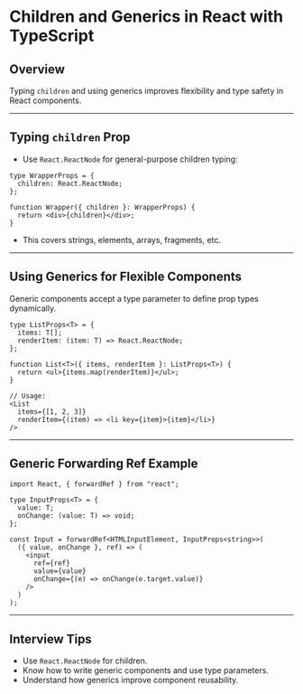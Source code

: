 # Children and Generics in React with TypeScript

## Overview

Typing `children` and using generics improves flexibility and type safety in React components.

------

## Typing `children` Prop

- Use `React.ReactNode` for general-purpose children typing:

```tsx
type WrapperProps = {
  children: React.ReactNode;
};

function Wrapper({ children }: WrapperProps) {
  return <div>{children}</div>;
}
```

- This covers strings, elements, arrays, fragments, etc.

------

## Using Generics for Flexible Components

Generic components accept a type parameter to define prop types dynamically.

```tsx
type ListProps<T> = {
  items: T[];
  renderItem: (item: T) => React.ReactNode;
};

function List<T>({ items, renderItem }: ListProps<T>) {
  return <ul>{items.map(renderItem)}</ul>;
}

// Usage:
<List
  items={[1, 2, 3]}
  renderItem={(item) => <li key={item}>{item}</li>}
/>
```

------

## Generic Forwarding Ref Example

```tsx
import React, { forwardRef } from "react";

type InputProps<T> = {
  value: T;
  onChange: (value: T) => void;
};

const Input = forwardRef<HTMLInputElement, InputProps<string>>(
  ({ value, onChange }, ref) => (
    <input
      ref={ref}
      value={value}
      onChange={(e) => onChange(e.target.value)}
    />
  )
);
```

------

## Interview Tips

- Use `React.ReactNode` for children.
- Know how to write generic components and use type parameters.
- Understand how generics improve component reusability.

